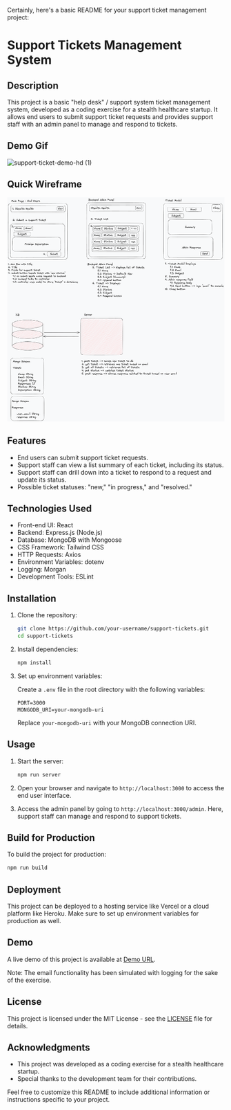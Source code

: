 Certainly, here's a basic README for your support ticket management project:

# Support Tickets Management System

## Description

This project is a basic "help desk" / support system ticket management system, developed as a coding exercise for a stealth healthcare startup. It allows end users to submit support ticket requests and provides support staff with an admin panel to manage and respond to tickets.

## Demo Gif

![support-ticket-demo-hd (1)](https://github.com/rodrigogramitto/stealth-health-support-ticket/assets/121966377/632e4eea-72f7-4321-b5f3-510a13fc2608)


## Quick Wireframe

![Alt Text](stealth-health.png)


## Features

- End users can submit support ticket requests.
- Support staff can view a list summary of each ticket, including its status.
- Support staff can drill down into a ticket to respond to a request and update its status.
- Possible ticket statuses: "new," "in progress," and "resolved."

## Technologies Used

- Front-end UI: React
- Backend: Express.js (Node.js)
- Database: MongoDB with Mongoose
- CSS Framework: Tailwind CSS
- HTTP Requests: Axios
- Environment Variables: dotenv
- Logging: Morgan
- Development Tools: ESLint

## Installation

1. Clone the repository:

   ```bash
   git clone https://github.com/your-username/support-tickets.git
   cd support-tickets
   ```

2. Install dependencies:

   ```bash
   npm install
   ```

3. Set up environment variables:

   Create a `.env` file in the root directory with the following variables:

   ```
   PORT=3000
   MONGODB_URI=your-mongodb-uri
   ```

   Replace `your-mongodb-uri` with your MongoDB connection URI.

## Usage

1. Start the server:

   ```bash
   npm run server
   ```

2. Open your browser and navigate to `http://localhost:3000` to access the end user interface.

3. Access the admin panel by going to `http://localhost:3000/admin`. Here, support staff can manage and respond to support tickets.

## Build for Production

To build the project for production:

```bash
npm run build
```

## Deployment

This project can be deployed to a hosting service like Vercel or a cloud platform like Heroku. Make sure to set up environment variables for production as well.

## Demo

A live demo of this project is available at [Demo URL](https://your-demo-url.com).

Note: The email functionality has been simulated with logging for the sake of the exercise.

## License

This project is licensed under the MIT License - see the [LICENSE](LICENSE) file for details.

## Acknowledgments

- This project was developed as a coding exercise for a stealth healthcare startup.
- Special thanks to the development team for their contributions.

Feel free to customize this README to include additional information or instructions specific to your project.
